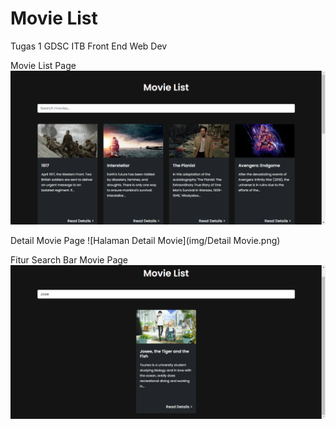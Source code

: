 # Movie List
 Tugas 1 GDSC ITB Front End Web Dev

Movie List Page
![Halaman Daftar Movie](img/Home.png)

Detail Movie Page
![Halaman Detail Movie](img/Detail Movie.png)

Fitur Search Bar Movie Page
![Search Bar Movie](img/Search.png)

